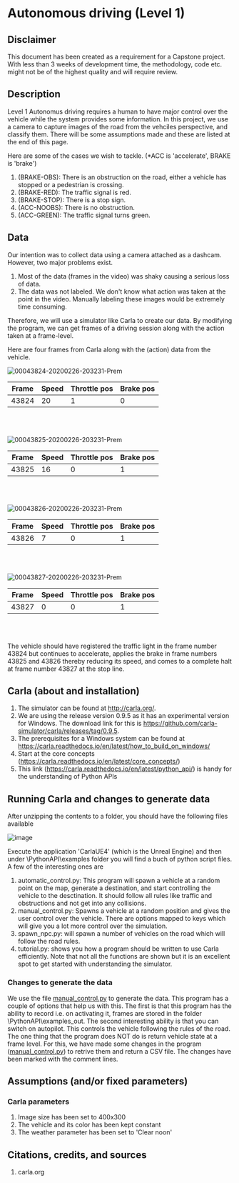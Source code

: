 # Autonomous driving (Level 1)
## Disclaimer
This document has been created as a requirement for a Capstone project. With less than 3 weeks of development time, the methodology, code etc. might not be of the highest quality and will require review.

## Description
Level 1 Autonomus driving requires a human to have major control over the vehicle while the system provides some information. In this project, we use a camera to capture images of the road from the vehciles perspective, and classify them. There will be some assumptions made and these are listed at the end of this page. 

Here are some of the cases we wish to tackle. (*ACC is 'accelerate', BRAKE is 'brake')
  1. (BRAKE-OBS): There is an obstruction on the road, either a vehicle has stopped or a pedestrian is crossing. 
  2. (BRAKE-RED): The traffic signal is red.
  3. (BRAKE-STOP): There is a stop sign.
  4. (ACC-NOOBS): There is no obstruction.
  5. (ACC-GREEN): The traffic signal turns green.
  
## Data
Our intention was to collect data using a camera attached as a dashcam. However, two major problems exist. 
  1. Most of the data (frames in the video) was shaky causing a serious loss of data. 
  2. The data was not labeled. We don't know what action was taken at the point in the video. Manually labeling these images would be extremely time consuming.
  
Therefore, we will use a simulator like Carla to create our data. By modifying the program, we can get frames of a driving session along with the action taken at a frame-level. 

Here are four frames from Carla along with the (action) data from the vehicle. 

![00043824-20200226-203231-Prem](https://user-images.githubusercontent.com/41816491/75571162-a616f180-5a26-11ea-8ca4-d5b96b742fb3.png)

| Frame         | Speed         | Throttle pos  | Brake pos     |
| ------------- | ------------- | ------------- | ------------- |
| 43824         | 20            | 1             | 0             |

<br/>
<br/>

![00043825-20200226-203231-Prem](https://user-images.githubusercontent.com/41816491/75571198-b4650d80-5a26-11ea-802c-fabf6d052753.png)

| Frame         | Speed         | Throttle pos  | Brake pos     |
| ------------- | ------------- | ------------- | ------------- |
| 43825         | 16            | 0             | 1             |

<br/>
<br/>

![00043826-20200226-203231-Prem](https://user-images.githubusercontent.com/41816491/75571203-b7f89480-5a26-11ea-906e-d74dd41d48f5.png)

| Frame         | Speed         | Throttle pos  | Brake pos     |
| ------------- | ------------- | ------------- | ------------- |
| 43826         | 7             | 0             | 1             |

<br/>
<br/>

![00043827-20200226-203231-Prem](https://user-images.githubusercontent.com/41816491/75571210-bb8c1b80-5a26-11ea-8f41-f9262fa278a9.png)

| Frame         | Speed         | Throttle pos  | Brake pos     |
| ------------- | ------------- | ------------- | ------------- |
| 43827         | 0             | 0             | 1             |

<br/>
<br/>

The vehicle should have registered the traffic light in the frame number 43824 but continues to accelerate, applies the brake in frame numbers 43825 and 43826 thereby reducing its speed, and comes to a complete halt at frame number 43827 at the stop line. 

## Carla (about and installation)
  1. The simulator can be found at http://carla.org/. 
  2. We are using the release version 0.9.5 as it has an experimental version for Windows. The download link for this is https://github.com/carla-simulator/carla/releases/tag/0.9.5. 
  3. The prerequisites for a Windows system can be found at https://carla.readthedocs.io/en/latest/how_to_build_on_windows/
  4. Start at the core concepts (https://carla.readthedocs.io/en/latest/core_concepts/)
  5. This link (https://carla.readthedocs.io/en/latest/python_api/) is handy for the understanding of Python APIs
  
## Running Carla and changes to generate data
After unzipping the contents to a folder, you should have the following files available 

![image](https://user-images.githubusercontent.com/41816491/75577347-d616c280-5a2f-11ea-931d-95cabb92a80a.png)

Execute the application 'CarlaUE4' (which is the Unreal Engine) and then under \PythonAPI\examples folder you will find a buch of python script files. A few of the interesting ones are 
  1. automatic_control.py: This program will spawn a vehicle at a random point on the map, generate a destination, and start controlling the vehicle to the desctination. It should follow all rules like traffic and obstructions and not get into any collisions. 
  2. manual_control.py: Spawns a vehicle at a random position and gives the user control over the vehicle. There are options mapped to keys which will give you a lot more control over the simulation. 
  3. spawn_npc.py: will spawn a number of vehicles on the road which will follow the road rules. 
  4. tutorial.py: shows you how a program should be written to use Carla efficiently. Note that not all the functions are shown but it is an excellent spot to get started with understanding the simulator.

### Changes to generate the data
We use the file [manual_control.py](../master/code_files/manual_control.py) to generate the data. This program has a couple of options that help us with this. The first is that this program has the ability to record i.e. on activating it, frames are stored in the folder \PythonAPI\examples\_out. The second interesting ability is that you can switch on autopilot. This controls the vehicle following the rules of the road. The one thing that the program does NOT do is return vehicle state at a frame level. For this, we have made some changes in the program ([manual_control.py](../master/code_files/manual_control.py)) to retrive them and return a CSV file. The changes have been marked with the comment lines. 

## Assumptions (and/or fixed parameters)
### Carla parameters
  1. Image size has been set to 400x300
  2. The vehicle and its color has been kept constant
  3. The weather parameter has been set to 'Clear noon' 
  
## Citations, credits, and sources
1. carla.org 
  

